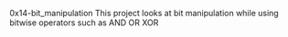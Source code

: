 0x14-bit_manipulation
This project looks at bit manipulation while using bitwise operators such as AND OR XOR

